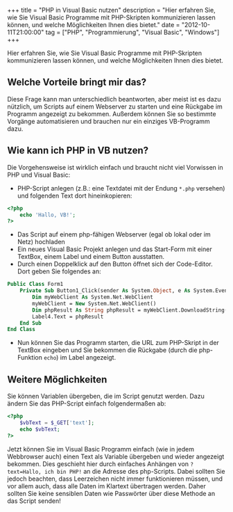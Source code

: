 +++
title       = "PHP in Visual Basic nutzen"
description = "Hier erfahren Sie, wie Sie Visual Basic Programme mit PHP-Skripten kommunizieren lassen können, und welche Möglichkeiten Ihnen dies bietet."
date        = "2012-10-11T21:00:00"
tag         = ["PHP", "Programmierung", "Visual Basic", "Windows"]
+++

Hier erfahren Sie, wie Sie Visual Basic Programme mit PHP-Skripten kommunizieren lassen können, und welche Möglichkeiten Ihnen dies bietet.

<!--more-->

## Welche Vorteile bringt mir das?
Diese Frage kann man unterschiedlich beantworten, aber meist ist es dazu nützlich, um Scripts auf einem Webserver zu starten und eine Rückgabe im Programm angezeigt zu bekommen. Außerdem können Sie so bestimmte Vorgänge automatisieren und brauchen nur ein einziges VB-Programm dazu.

## Wie kann ich PHP in VB nutzen?
Die Vorgehensweise ist wirklich einfach und braucht nicht viel Vorwissen in PHP und Visual Basic:

* PHP-Script anlegen (z.B.: eine Textdatei mit der Endung `*.php` versehen) und folgenden Text dort hineinkopieren:
```php
<?php
    echo 'Hallo, VB!';
?>
```
* Das Script auf einem php-fähigen Webserver (egal ob lokal oder im Netz) hochladen
* Ein neues Visual Basic Projekt anlegen und das Start-Form mit einer TextBox, einem Label und einem Button ausstatten.
* Durch einen Doppelklick auf den Button öffnet sich der Code-Editor.  
Dort geben Sie folgendes an:
```vb
Public Class Form1
    Private Sub Button1_Click(sender As System.Object, e As System.EventArgs) Handles Button1.Click
        Dim myWebClient As System.Net.WebClient
        myWebClient = New System.Net.WebClient()
        Dim phpResult As String phpResult = myWebClient.DownloadString(TextBox1.Text)
        Label4.Text = phpResult
    End Sub
End Class
```
* Nun können Sie das Programm starten, die URL zum PHP-Skript in der TextBox eingeben und Sie bekommen die Rückgabe (durch die php-Funktion `echo`) im Label angezeigt.

## Weitere Möglichkeiten
Sie können Variablen übergeben, die im Script genutzt werden. Dazu ändern Sie das PHP-Script einfach folgendermaßen ab:
```php
<?php
    $vbText = $_GET['text'];
    echo $vbText;
?>
```

Jetzt können Sie im Visual Basic Programm einfach (wie in jedem Webbrowser auch) einen Text als Variable übergeben und wieder angezeigt bekommen.
Dies geschieht hier durch einfaches Anhängen von `?text=Hallo, ich bin PHP!` an die Adresse des php-Scripts. Dabei sollten Sie jedoch beachten, dass Leerzeichen nicht immer funktionieren müssen, und vor allem auch, dass alle Daten im Klartext übertragen werden. Daher sollten Sie keine sensiblen Daten wie Passwörter über diese Methode an das Script senden!